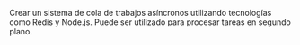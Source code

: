 Crear un sistema de cola de trabajos asíncronos utilizando tecnologías como Redis y Node.js. Puede ser utilizado para procesar tareas en segundo plano.